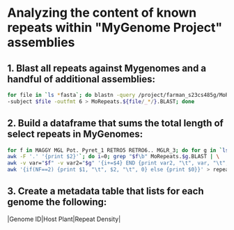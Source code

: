 # Analyzing the content of known repeats within "MyGenome Project" assemblies

## 1. Blast all repeats against Mygenomes and a handful of additional assemblies:
```bash
for file in `ls *fasta`; do blastn -query /project/farman_s23cs485g/MoRepeats.fasta \
-subject $file -outfmt 6 > MoRepeats.${file/_*/}.BLAST; done
```
## 2. Build a dataframe that sums the total length of select repeats in MyGenomes:
```bash
for f in MAGGY MGL Pot. Pyret_1 RETRO5 RETRO6.. MGLR_3; do for g in `ls *BLAST | \
awk -F '.' '{print $2}'`; do i=0; grep "$f\b" MoRepeats.$g.BLAST | \
awk -v var="$f" -v var2="$g" '{i+=$4} END {print var2, "\t", var, "\t", i}'; done; done |\
awk '{if(NF==2) {print $1, "\t", $2, "\t", 0} else {print $0}}' > repeats.heatmap.txt
```
## 3. Create a metadata table that lists for each genome the following:
|Genome ID|Host Plant|Repeat Density| 
